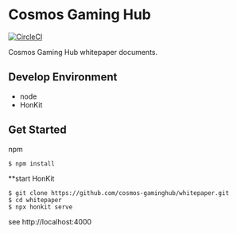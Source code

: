 # Cosmos Gaming Hub
[![CircleCI](https://circleci.com/gh/cosmos-gaminghub/whitepaper.svg?style=svg&circle-token=290cfb84c03ce4294ebdbabda0137b165def5911)](https://circleci.com/gh/cosmos-gaminghub/whitepaper)

Cosmos Gaming Hub whitepaper documents.


## Develop Environment
- node
- HonKit

## Get Started


npm

```
$ npm install
```

**start HonKit

```
$ git clone https://github.com/cosmos-gaminghub/whitepaper.git
$ cd whitepaper
$ npx honkit serve
```

see http://localhost:4000
